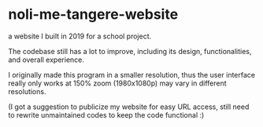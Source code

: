 # noli-me-tangere-website
a website I built in 2019 for a school project.

The codebase still has a lot to improve, including its design, functionalities, and overall experience.

I originally made this program in a smaller resolution, thus the user interface really only works at 150% zoom (1980x1080p) may vary in different resolutions.

(I got a suggestion to publicize my website for easy URL access, still need to rewrite unmaintained codes to keep the code functional :)
